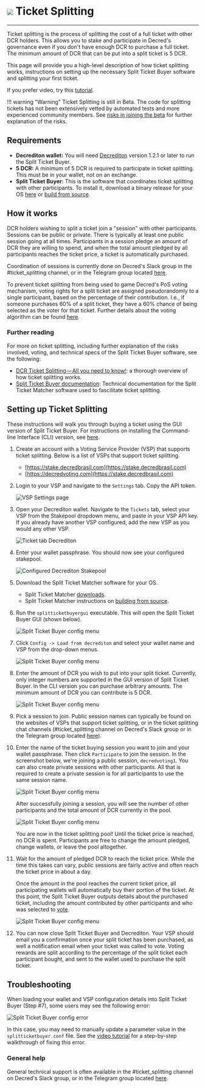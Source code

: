 # <img class="dcr-icon" src="/img/dcr-icons/QuestionTicket.svg" /> Ticket Splitting

---

Ticket splitting is the process of splitting the cost of a full ticket with other DCR holders. This allows you to stake and participate in Decred's governance even if you don't have enough DCR to purchase a full ticket. The minimum amount of DCR that can be put into a split ticket is 5 DCR. 

This page will provide you a high-level description of how ticket splitting works, instructions on setting up the necessary Split Ticket Buyer software and splitting your first ticket. 

If you prefer video, try this [tutorial](https://www.youtube.com/watch?v=9L8P7hL5v6w).

!!! warning "Warning"
    Ticket Splitting is still in Beta. The code for splitting tickets has not been extensively vetted by automated tests and more experienced community members. See [risks in joining the beta](https://github.com/matheusd/dcr-split-ticket-matcher/blob/master/docs/beta.md#risks-in-joining-the-beta) for further explanation of the risks. 


## Requirements

- **Decrediton wallet:** You will need [Decrediton](../wallets/decrediton/decrediton-setup.md) version 1.2.1 or later to run the Split Ticket Buyer. 
- **5 DCR:** A minimum of 5 DCR is required to participate in ticket splitting. This must be in your wallet, not on an exchange. 
- **Split Ticket Buyer:** This is the software that coordinates ticket splitting with other participants. To install it, download a binary release for your OS [here](https://github.com/matheusd/dcr-split-ticket-matcher/releases/latest) or [build from source](building.md).


## How it works

DCR holders wishing to split a ticket join a "session" with other participants. Sessions can be public or private. There is typically at least one public session going at all times. Participants in a session pledge an amount of DCR they are willing to spend, and when the  total amount pledged by all participants reaches the ticket price, a ticket is automatically purchased. 

Coordination of sessions is currently done on Decred's Slack group in the #ticket_splitting channel, or in the Telegram group located [here](https://t.me/dcrtktsplit). 

To prevent ticket splitting from being used to game Decred's PoS voting mechanism, voting rights for a split ticket are assigned pseudorandomly to a single participant, based on the  percentage of their contribution. I.e., if someone purchases 60% of a split ticket, they have a 60% chance of being selected as the voter for that ticket. Further details about the voting algorithm can be found [here](https://github.com/matheusd/dcr-split-ticket-matcher/blob/master/docs/voter-selection-ago.md). 

### Further reading

For more on ticket splitting, including further explanation of the risks involved, voting, and technical specs of the Split Ticket Buyer software, see the following:

- [DCR Ticket Splitting — All you need to know!](https://medium.com/decred/dcr-ticket-splitting-all-you-need-to-know-b8edc6b65db3): a thorough overview of how ticket splitting works. 
- [Split Ticket Buyer documentation](https://github.com/matheusd/dcr-split-ticket-matcher/tree/master/docs): Technical documentation for the Split Ticket Matcher software used to fascilitate ticket splitting. 



## Setting up Ticket Splitting

These instructions will walk you through buying a ticket using the GUI version of Split Ticket Buyer. For instructions on installing the Command-line Interface (CLI) version, see [here](https://github.com/matheusd/dcr-split-ticket-matcher/blob/master/docs/client-cli.md).

1. Create an account with a Voting Service Provider (VSP) that supports ticket splitting. Below is a list of VSPs that support ticket splitting.

    - [https://stake.decredbrasil.com](https://stake.decredbrasil.com)
    - [https://decredvoting.com](https://stake.decredbrasil.com)

1. Login to your VSP and navigate to the `Settings` tab. Copy the API token.

    ![VSP Settings page](../img/ticket_splitting_settings.png)

1. Open your Decrediton wallet. Navigate to the `Tickets` tab, select your VSP from the Stakepool dropdown menu, and paste in your VSP API key. If you already have another VSP configured, add the new VSP as you would any other VSP. 

    ![Ticket tab Decrediton](../img/ticket_splitting_decrediton.png)

1. Enter your wallet passphrase. You should now see your configured stakepool.

    ![Configured Decrediton Stakepool](../img/ticket_splitting_config_stakepool.png)

1. Download the Split Ticket Matcher software for your OS.

    - Split Ticket Matcher [downloads](https://github.com/matheusd/dcr-split-ticket-matcher/releases/tag/v0.7.0).
    - Split Ticket Matcher instructions on [building from source](https://github.com/matheusd/dcr-split-ticket-matcher/blob/master/docs/building.md).

1. Run the `splitticketbuyergui` executable. This will open the Split Ticket Buyer GUI (shown below). 

    ![Split Ticket Buyer config menu](../img/ticket_splitting_gui.png)


1. Click `Config -> Load from decrediton` and select your wallet name and VSP from the drop-down menus. 

    ![Split Ticket Buyer config menu](../img/split_ticket_buyer_config_menut.png)

1. Enter the amount of DCR you wish to put into your split ticket. Currently, only integer numbers are supported in the GUI version of Split Ticket Buyer. In the CLI version you can purchase arbitrary amounts. The minimum amount of DCR you can contribute is 5 DCR. 

    ![Split Ticket Buyer config menu](../img/split_ticket_buyer_amount.png)

1. Pick a session to join. Public session names can typically be found on the websites of VSPs that support ticket splitting, or in the ticket splitting chat channels (#ticket_splitting channel on Decred's Slack group or in the Telegram group located [here](https://t.me/dcrtktsplit)). 

1. Enter the name of the ticket buying session you want to join and your wallet passphrase. Then click `Participate` to join the session. In the screenshot below, we're joining a public session, `decredvoting1`. You can also create private sessions with other participants. All that is required to create a private session is for all participants to use the same session name. 

    ![Split Ticket Buyer config menu](../img/ticket_splitting_enter_session.png)

    After successfully joining a session, you will see the number of other participants and the total amount of DCR currently in the pool.  

    ![Split Ticket Buyer config menu](../img/ticket_splitting_joined_session.png)

    You are now in the ticket splitting pool! Until the ticket price is reached, no DCR is spent. Participants are free to change the amount pledged, change wallets, or leave the pool altogether. 

1. Wait for the amount of pledged DCR to reach the ticket price. While the time this takes can vary, public sessions are fairly active and often reach the ticket price in about a day. 

    Once the amount in the pool reaches the current ticket price, all participating wallets will automatically buy their portion of the ticket. At this point, the Split Ticket Buyer outputs details about the purchased ticket, including the amount contributed by other participants and who was selected to [vote](https://github.com/matheusd/dcr-split-ticket-matcher/blob/master/docs/voter-selection-ago.md).

    ![Split Ticket Buyer config menu](../img/split_ticket_successful_purchase.png)


1. You can now close Split Ticket Buyer and Decrediton. Your VSP should email you a confirmation once your split ticket has been purchased, as well a notification email when your ticket was called to vote. Voting rewards are split according to the percentage of the split ticket each participant bought, and sent to the wallet used to purchase the split ticket. 


## Troubleshooting

When loading your wallet and VSP configuration details into Split Ticket Buyer (Step #7), some users may see the following error:

![Split Ticket Buyer config error](../img/split_ticket_buyer_config_error.png)

In this case, you may need to manually update a parameter value in the `splitticketbuyer.conf` file. See the [video tutorial]([tutorial](https://www.youtube.com/watch?v=9L8P7hL5v6w)) for a step-by-step walkthrough of fixing this error. 

### General help

General technical support is often available in the #ticket_splitting channel on Decred's Slack group, or in the Telegram group located [here](https://t.me/dcrtktsplit). 



